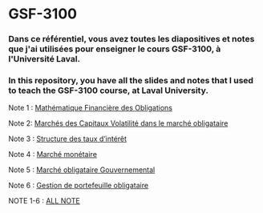 # GSF-3100

### Dans ce référentiel, vous avez toutes les diapositives et notes que j'ai utilisées pour enseigner le cours GSF-3100, à l'Université Laval.
### In this repository, you have all the slides and notes that I used to teach the GSF-3100 course, at Laval University.


Note 1 : [Mathématique Financière des Obligations](https://github.com/simonpierreboucher/GSF-3100/blob/2f9a85f8f2e2f5ce8ef02775c515dfaf21a597f0/NOTE_1/Note_Mathe%CC%81matiques_financie%CC%80res_Obligations.pdf)

Note 2: [Marchés des Capitaux Volatilité dans le marché obligataire](https://github.com/simonpierreboucher/GSF-3100/blob/85c5df4e3ddc01a4c429eb1875aa8f70a70e920b/NOTE_2/Volatilite%CC%81_marche%CC%81_obligataire.pdf)

Note 3 : [Structure des taux d’intérêt](https://github.com/simonpierreboucher/GSF-3100/blob/16303098f976bafbf758cc2bc501122917e46d9a/NOTE_3/Structure_des_taux_dinte%CC%81re%CC%82t.pdf)

Note 4 : [Marché monétaire](https://github.com/simonpierreboucher/GSF-3100/blob/16303098f976bafbf758cc2bc501122917e46d9a/NOTE_4/Marche%CC%81_mone%CC%81taire.pdf)

Note 5 : [Marché obligataire Gouvernemental](https://github.com/simonpierreboucher/GSF-3100/blob/16303098f976bafbf758cc2bc501122917e46d9a/NOTE_5/Marche%CC%81_obligataire_gouvernemental.pdf)

Note 6 : [Gestion de portefeuille obligataire](https://github.com/simonpierreboucher/GSF-3100/blob/16303098f976bafbf758cc2bc501122917e46d9a/NOTE_6/GSF3100_GPO.pdf)

NOTE 1-6 : [ALL NOTE](https://github.com/simonpierreboucher/GSF-3100/blob/16303098f976bafbf758cc2bc501122917e46d9a/NOTE_6/NOTE_GSF3100.pdf)
